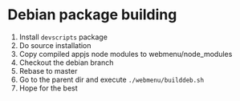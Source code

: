 
# Debian package building

  1. Install `devscripts` package
  1. Do source installation
  1. Copy compiled appjs node modules to webmenu/node\_modules
  1. Checkout the debian branch
  1. Rebase to master
  1. Go to the parent dir and execute `./webmenu/builddeb.sh`
  1. Hope for the best





